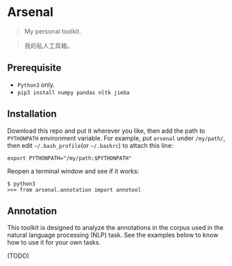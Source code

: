# Arsenal

> My personal toolkit.

> 我的私人工具箱。

## Prerequisite

* `Python3` only.
* `pip3 install numpy pandas nltk jieba`

## Installation

Download this repo and put it wherever you like, then add the path to 
`PYTHONPATH` environment variable. For example, put `arsenal` under `/my/path/`,
then edit `~/.bash_profile`(or `~/.bashrc`) to attach this line:
```
export PYTHONPATH="/my/path:$PYTHONPATH"
```
Reopen a terminal window and see if it works:
```
$ python3
>>> from arsenal.annotation import annotool
```

## Annotation

This toolkit is designed to analyze the annotations in the corpus used in the 
natural language processing (NLP) task. See the examples below to know how to 
use it for your own tasks.

(TODO)
